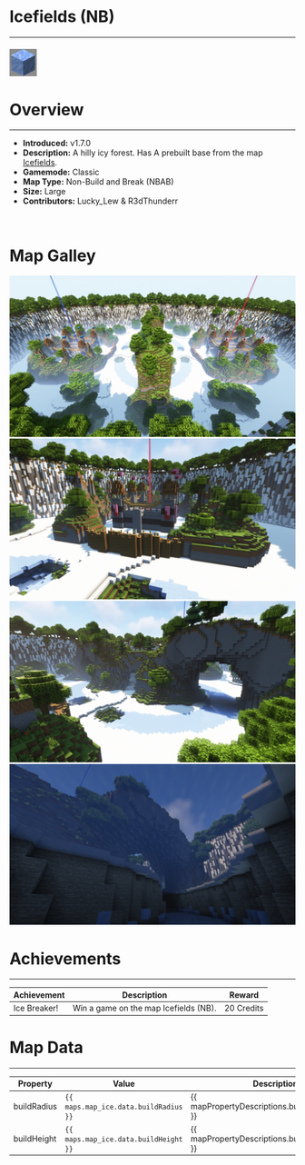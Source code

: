 <!-- replace _map_ with the actual map name -->
<!-- change gamemode type for the Map data description  -->
# Icefields (NB)

***

#### ![iceNBicon](../assets/maps/iceNB/iceNB-icon.jpg)

# Overview
***
- **Introduced:** v1.7.0
- **Description:** A hilly icy forest. Has A prebuilt base from the map [Icefields](icefields).
- **Gamemode:** Classic
- **Map Type:** Non-Build and Break (NBAB)
- **Size:** Large
- **Contributors:** Lucky_Lew & R3dThunderr

<br />  

# Map Galley
![IceNB - Overview](../assets/maps/iceNB/icenb-overview.jpg '')
![IceNB - Base](../assets/maps/iceNB/iceNB-base.jpg '')
![IceNB - Middle](../assets/maps/iceNB/icenb-middle.jpg '')
![IceNB - Under Middle](../assets/maps/iceNB/icenb-underice.jpg '')

# Achievements
***

| Achievement | Description | Reward |
| ----- | ----- | ------ |
| Ice Breaker! | Win a game on the map Icefields (NB). | 20 Credits |



# Map Data
***

| Property | Value | Description |
| ----------- | ----------- | ------ |
| buildRadius |`{{ maps.map_ice.data.buildRadius }}`| {{ mapPropertyDescriptions.buildRadius.classic }} |
| buildHeight |`{{ maps.map_ice.data.buildHeight }}`| {{ mapPropertyDescriptions.buildHeight.classic }} |